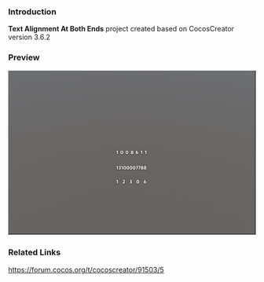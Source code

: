 ### Introduction
**Text Alignment At Both Ends** project created based on CocosCreator version 3.6.2

### Preview
![image](../../../image/202212/2022120601.png)

### Related Links
https://forum.cocos.org/t/cocoscreator/91503/5